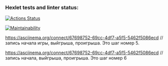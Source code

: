 ### Hexlet tests and linter status:
[![Actions Status](https://github.com/Sergei2023/frontend-project-44/workflows/hexlet-check/badge.svg)](https://github.com/Sergei2023/frontend-project-44/actions)

[![Maintainability](https://api.codeclimate.com/v1/badges/e4da2596f840df8c646f/maintainability)](https://codeclimate.com/github/Sergei2023/frontend-project-44/maintainability)

https://asciinema.org/connect/67698752-69cc-4df7-a5f5-5462f5086ecd // запись начала игры, выйгрыша, проигрыша. Это шаг номер 5.

 https://asciinema.org/connect/67698752-69cc-4df7-a5f5-5462f5086ecd // запись начала, выйгрыша, проигрыша. Это шаг номер 6